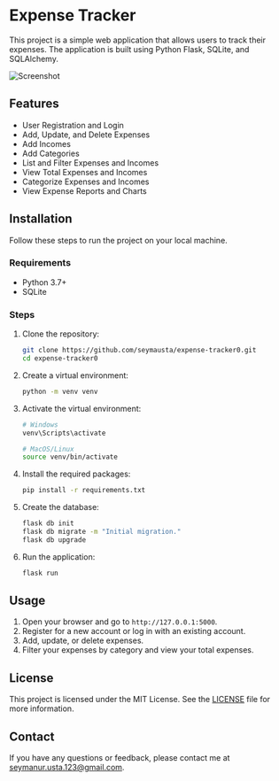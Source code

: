 # Expense Tracker

This project is a simple web application that allows users to track their expenses. The application is built using Python Flask, SQLite, and SQLAlchemy.

![Screenshot](images/screenshot.png)

## Features

- User Registration and Login
- Add, Update, and Delete Expenses
- Add Incomes
- Add Categories
- List and Filter Expenses and Incomes
- View Total Expenses and Incomes
- Categorize Expenses and Incomes
- View Expense Reports and Charts

## Installation

Follow these steps to run the project on your local machine.

### Requirements

- Python 3.7+
- SQLite

### Steps

1. Clone the repository:

    ```bash
    git clone https://github.com/seymausta/expense-tracker0.git
    cd expense-tracker0
    ```

2. Create a virtual environment:

    ```bash
    python -m venv venv
    ```

3. Activate the virtual environment:

    ```bash
    # Windows
    venv\Scripts\activate

    # MacOS/Linux
    source venv/bin/activate
    ```

4. Install the required packages:

    ```bash
    pip install -r requirements.txt
    ```

5. Create the database:

    ```bash
    flask db init
    flask db migrate -m "Initial migration."
    flask db upgrade
    ```

6. Run the application:

    ```bash
    flask run
    ```

## Usage

1. Open your browser and go to `http://127.0.0.1:5000`.
2. Register for a new account or log in with an existing account.
3. Add, update, or delete expenses.
4. Filter your expenses by category and view your total expenses.


## License

This project is licensed under the MIT License. See the [LICENSE](LICENSE) file for more information.

## Contact

If you have any questions or feedback, please contact me at [seymanur.usta.123@gmail.com](mailto:seymanur.usta.123@gmail.com).
